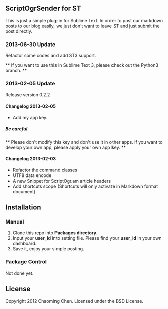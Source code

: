## ScriptOgrSender for ST

This is just a simple plug-in for Sublime Text. In order to post our markdown posts to our blog easily, we just don't want to leave ST and just submit the post directly.

### 2013-06-30 Update

Refactor some codes and add ST3 support.

** If you want to use this in Sublime Text 3, please check out the Python3 branch. **

### 2013-02-05 Update
Release version 0.2.2

#### Changelog 2013-02-05
* Add my app key.

##### Be careful
** Please don't modify this key and don't use it in other apps. If you want to develop your own app, please apply your own app key. **

#### Changelog 2013-02-03
* Refactor the command classes
* UTF8 data encode
* A new Snippet for ScriptOgr.am article headers
* Add shortcuts scope (Shortcuts will only activate in Markdown format document)

## Installation
### Manual
1. Clone this repo into **Packages directory**.
2. Input your **user\_id** into setting file. Please find your **user\_id** in your own dashboard.
3. Save it, enjoy your simple posting.

### Package Control
Not done yet.

## License
Copyright 2012 Chaoming Chen. Licensed under the BSD License.